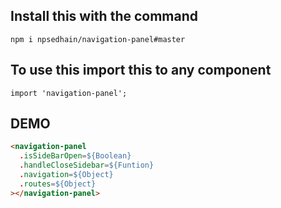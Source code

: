## Install this with the command 

```npm i npsedhain/navigation-panel#master```

## To use this import this to any component

```import 'navigation-panel';```

## DEMO 

```html
<navigation-panel
  .isSideBarOpen=${Boolean}
  .handleCloseSidebar=${Funtion}
  .navigation=${Object}
  .routes=${Object}
></navigation-panel>
```
